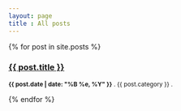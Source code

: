 ```yaml
---
layout: page
title : All posts
---
```


<div>
	{% for post in site.posts %}	
	    <h3><a href="{{ post.url }}">{{ post.title }}</a></h3>
		<p><small><strong>{{ post.date | date: "%B %e, %Y" }}</strong> . {{ post.category }} . <a href="http://erjjones.github.com{{ post.url }}#disqus_thread"></a></small></p>			
	{% endfor %}
</div>
